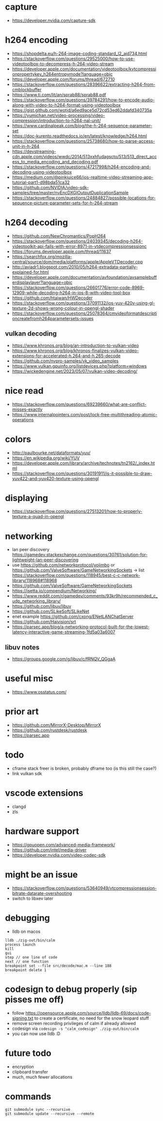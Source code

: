 # capture

- https://developer.nvidia.com/capture-sdk

# h264 encoding

- https://shopdelta.eu/h-264-image-coding-standard_l2_aid734.html
- https://stackoverflow.com/questions/29525000/how-to-use-videotoolbox-to-decompress-h-264-video-stream
- https://developer.apple.com/documentation/videotoolbox/kvtcompressionpropertykey_h264entropymode?language=objc
- https://developer.apple.com/forums/thread/672710
- https://stackoverflow.com/questions/28396622/extracting-h264-from-cmblockbuffer
- https://www.ti.com/lit/an/sprab88/sprab88.pdf
- https://stackoverflow.com/questions/39784291/how-to-encode-audio-along-with-video-to-h264-format-using-videotoolbox
- https://gist.github.com/wotjd/a6ed9ace5d72cd53ed62ddafd340735a
- https://yumichan.net/video-processing/video-compression/introduction-to-h264-nal-unit/
- https://www.cardinalpeak.com/blog/the-h-264-sequence-parameter-set
- https://doc-kurento.readthedocs.io/en/latest/knowledge/h264.html
- https://stackoverflow.com/questions/25738680/how-to-parse-access-unit-in-h-264
- https://devstreaming-cdn.apple.com/videos/wwdc/2014/513xxhfudagscto/513/513_direct_access_to_media_encoding_and_decoding.pdf
- https://stackoverflow.com/questions/47217998/h264-encoding-and-decoding-using-videotoolbox
- https://medium.com/@pinkjuice66/ios-realtime-video-streaming-app-tutorial-part1-d98bda51ca32
- https://github.com/NVIDIA/video-sdk-samples/tree/master/nvEncDXGIOutputDuplicationSample
- https://stackoverflow.com/questions/24884827/possible-locations-for-sequence-picture-parameter-sets-for-h-264-stream

# h264 decoding

- https://github.com/NewChromantics/PopH264
- https://stackoverflow.com/questions/24039345/decoding-h264-videotoolkit-api-fails-with-error-8971-in-vtdecompressionsessionc
- https://forums.developer.apple.com/thread/11637
- https://searchfox.org/mozilla-central/source/dom/media/platforms/apple/AppleVTDecoder.cpp
- http://aviadr1.blogspot.com/2010/05/h264-extradata-partially-explained-for.html
- https://developer.apple.com/documentation/avfoundation/avsamplebufferdisplaylayer?language=objc
- https://stackoverflow.com/questions/26601776/error-code-8969-12909-while-decoding-h264-in-ios-8-with-video-tool-box
- https://github.com/htaiwan/HWDecoder
- https://stackoverflow.com/questions/37091132/ios-yuv-420v-using-gl-texture-2d-shows-wrong-colour-in-opengl-shader
- https://stackoverflow.com/questions/25078364/cmvideoformatdescriptioncreatefromh264parametersets-issues
## vulkan decoding
- https://www.khronos.org/blog/an-introduction-to-vulkan-video
- https://www.khronos.org/blog/khronos-finalizes-vulkan-video-extensions-for-accelerated-h.264-and-h.265-decode
- https://github.com/nvpro-samples/vk_video_samples
- https://www.vulkan.gpuinfo.org/listdevices.php?platform=windows
- https://wickedengine.net/2023/05/07/vulkan-video-decoding/


# nice read

- https://stackoverflow.com/questions/69239660/what-are-conflict-misses-exactly
- https://www.internalpointers.com/post/lock-free-multithreading-atomic-operations

# colors

- http://paulbourke.net/dataformats/yuv/
- https://en.wikipedia.org/wiki/YUV
- https://developer.apple.com/library/archive/technotes/tn2162/_index.html
- https://stackoverflow.com/questions/30191911/is-it-possible-to-draw-yuv422-and-yuv420-texture-using-opengl

# displaying
- https://stackoverflow.com/questions/27513201/how-to-properly-texture-a-quad-in-opengl

# networking

- lan peer discovery https://gamedev.stackexchange.com/questions/30761/solution-for-lightweight-lan-peer-discovering
- use https://github.com/networkprotocol/yojimbo or https://github.com/ValveSoftware/GameNetworkingSockets -> list https://stackoverflow.com/questions/118945/best-c-c-network-library/118968#118968
- https://github.com/ValveSoftware/GameNetworkingSockets
- https://isetta.io/compendium/Networking/
- https://www.reddit.com/r/gamedev/comments/93kr9h/recommended_c_udp_networking_library/
- https://github.com/libuv/libuv
- https://github.com/SLikeSoft/SLikeNet
- enet example https://github.com/cxong/ENetLANChatServer
- https://github.com/Haivision/srt
- https://parsec.app/blog/a-networking-protocol-built-for-the-lowest-latency-interactive-game-streaming-1fd5a03a6007

## libuv notes

- https://groups.google.com/g/libuv/c/fRNQV_QGgaA

# useful misc

- https://www.osstatus.com/

# prior art

- https://github.com/MirrorX-Desktop/MirrorX
- https://github.com/rustdesk/rustdesk
- https://parsec.app

# todo

- cframe stack freer is broken, probably dframe too (is this still the case?)
- link vulkan sdk

# vscode extensions

- clangd
- zls

# hardware support

- https://gpuopen.com/advanced-media-framework/
- https://github.com/intel/media-driver
- https://developer.nvidia.com/video-codec-sdk

# might be an issue

- https://stackoverflow.com/questions/53640949/vtcompressionsession-bitrate-datarate-overshooting
- switch to libxev later

# debugging

- lldb on macos
```
lldb ./zig-out/bin/calm
process launch
kill
gui
step // one line of code
next // one function
breakpoint set --file src/decode/mac.m --line 188
breakpoint delete 1
```

# codesign to debug properly (sip pisses me off)
- follow https://opensource.apple.com/source/lldb/lldb-69/docs/code-signing.txt to create a certificate, no need for the snow leopard stuff
- remove screen recording privileges of calm if already allowed
- codesign via `codesign -s "calm_codesign" ./zig-out/bin/calm`
- you can now use lldb :D

# future todo

- encryption
- clipboard transfer
- much, much fewer allocations

# commands
```
git submodule sync --recursive
git submodule update --recursive --remote
```
